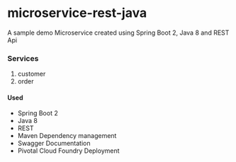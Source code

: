 # microservice-rest-java
A sample demo Microservice created using Spring Boot 2, Java 8 and REST Api

### Services
1. customer
2. order


#### Used

* Spring Boot 2
* Java 8
* REST
* Maven Dependency management
* Swagger Documentation
* Pivotal Cloud Foundry Deployment
